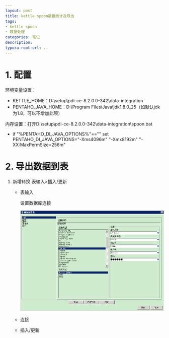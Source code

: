```yaml
---
layout: post
title: kettle spoon数据统计及导出
tags:
- kettle spoon
- 数据处理
categories: 笔记
description: 
typora-root-url: ..
---
```

# 1. 配置

环境变量设置：

* KETTLE_HOME：D:\setup\pdi-ce-8.2.0.0-342\data-integration
* PENTAHO_JAVA_HOME：D:\Program Files\Java\jdk1.8.0_25（如默认jdk为1.8，可以不增加此项）

内存设置：打开D:\setup\pdi-ce-8.2.0.0-342\data-integration\spoon.bat

* if "%PENTAHO_DI_JAVA_OPTIONS%"=="" set PENTAHO_DI_JAVA_OPTIONS="-Xms4096m" "-Xmx8192m" "-XX:MaxPermSize=256m"



# 2. 导出数据到表

1. 新增转换 表输入>插入/更新

   * 表输入

     设置数据库连接

     ![1568000016640](/assets/blogimg/sjklj.png)

   * 连接

   * 插入/更新

   
